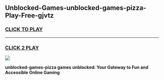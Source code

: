 
## Unblocked-Games-unblocked-games-pizza-Play-Free-gjvtz
<h3>
<a href="https://premium76.site?title=unblocked-games-pizza&ref=18A1">CLICK TO PLAY</a></h3>
<hr>

<h3>
<a href="https://premium76.site?title=unblocked-games-pizza&ref=18A1">CLICK 2 PLAY</a>
  
</h3>

<a href="https://premium76.site?title=unblocked-games-pizza&ref=18A1"><img src="https://clearcache.store/games.png"></a>


**unblocked-games-pizza games unblocked: Your Gateway to Fun and Accessible Online Gaming**
